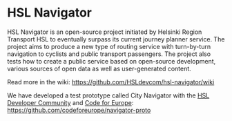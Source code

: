 HSL Navigator
=============


HSL Navigator is an open-source project initiated by Helsinki Region Transport HSL to eventually surpass its current journey planner service. The project aims to produce a new type of routing service with turn-by-turn navigation to cyclists and public transport passengers. The project also tests how to create a public service based on open-source development, various sources of open data as well as user-generated content.

Read more in the wiki: https://github.com/HSLdevcom/hsl-navigator/wiki

We have developed a test prototype called City Navigator with the [HSL Developer Community](http://dev.hsl.fi/) and [Code for Europe](http://codeforeurope.net/): https://github.com/codeforeurope/navigator-proto
